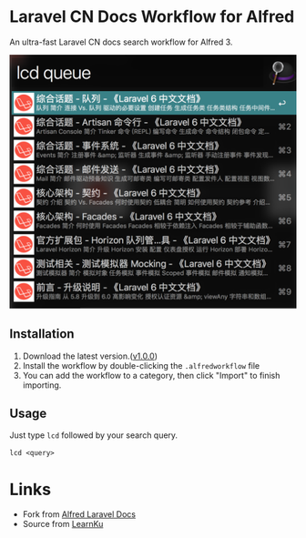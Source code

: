 # Laravel CN Docs Workflow for Alfred

An ultra-fast Laravel CN docs search workflow for Alfred 3.

![Screenshot](screenshot.png)

## Installation

1. Download the latest version.([v1.0.0](https://github.com/reallyli/alfred-laravel-cn-docs-workflow/releases))
2. Install the workflow by double-clicking the `.alfredworkflow` file
3. You can add the workflow to a category, then click "Import" to finish importing.

## Usage

Just type `lcd` followed by your search query. 

```
lcd <query>
```

# Links

- Fork from [Alfred Laravel Docs](https://github.com/tillkruss/alfred-laravel-docs)
- Source from [LearnKu](https://learnku.com/laravel)
